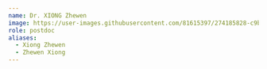 ```yaml
---
name: Dr. XIONG Zhewen
image: https://user-images.githubusercontent.com/81615397/274185828-c9b32e23-0888-4d02-835c-3cec551acffe.jpg
role: postdoc
aliases:
  - Xiong Zhewen
  - Zhewen Xiong
---
```


